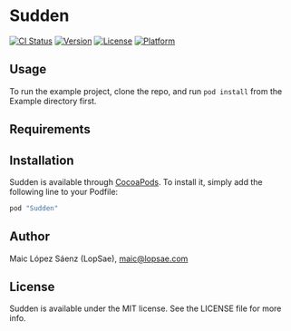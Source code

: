 # Sudden

[![CI Status](http://img.shields.io/travis/lopsae/sudden.svg?style=flat)](https://travis-ci.org/lopsae/sudden)
[![Version](https://img.shields.io/cocoapods/v/Sudden.svg?style=flat)](http://cocoapods.org/pods/Sudden)
[![License](https://img.shields.io/cocoapods/l/Sudden.svg?style=flat)](http://cocoapods.org/pods/Sudden)
[![Platform](https://img.shields.io/cocoapods/p/Sudden.svg?style=flat)](http://cocoapods.org/pods/Sudden)

## Usage

To run the example project, clone the repo, and run `pod install` from the Example directory first.

## Requirements

## Installation

Sudden is available through [CocoaPods](http://cocoapods.org). To install
it, simply add the following line to your Podfile:

```ruby
pod "Sudden"
```

## Author

Maic López Sáenz (LopSae), maic@lopsae.com

## License

Sudden is available under the MIT license. See the LICENSE file for more info.
